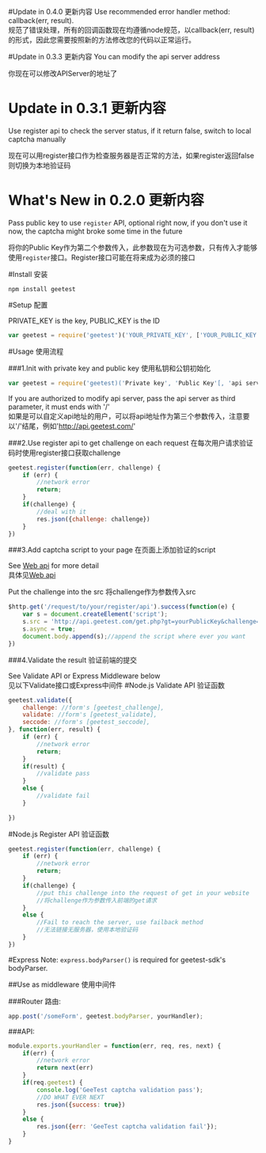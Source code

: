 
#Update in 0.4.0 更新内容
Use recommended error handler method: callback(err, result).  
规范了错误处理，所有的回调函数现在均遵循node规范，以callback(err, result)的形式，因此您需要按照新的方法修改您的代码以正常运行。 

#Update in 0.3.3 更新内容
You can modify the api server address

你现在可以修改APIServer的地址了

# Update in 0.3.1 更新内容
Use register api to check the server status, if it return false, switch to local captcha manually  

现在可以用register接口作为检查服务器是否正常的方法，如果register返回false则切换为本地验证码

# What's New in 0.2.0 更新内容
Pass public key to use `register` API, optional right now, if you don't use it now, the captcha might broke some time in the future  

将你的Public Key作为第二个参数传入，此参数现在为可选参数，只有传入才能够使用`register`接口。Register接口可能在将来成为必须的接口

#Install 安装

```
npm install geetest
```

#Setup 配置

PRIVATE_KEY is the key, PUBLIC_KEY is the ID

```js
var geetest = require('geetest')('YOUR_PRIVATE_KEY', ['YOUR_PUBLIC_KEY');
```

#Usage 使用流程

###1.Init with private key and public key 使用私钥和公钥初始化
```js
var geetest = require('geetest)('Private key', 'Public Key'[, 'api server'])
```
If you are authorized to modify api server, pass the api server as third parameter, it must ends with '/'  
如果是可以自定义api地址的用户，可以将api地址作为第三个参数传入，注意要以'/'结尾，例如'http://api.geetest.com/'

###2.Use register api to get challenge on each request 
在每次用户请求验证码时使用register接口获取challenge

```js
geetest.register(function(err, challenge) {
	if (err) {
		//network error
		return;
	}
	if(challenge) {
		//deal with it
		res.json({challenge: challenge})
	}
})
```
###3.Add captcha script to your page 在页面上添加验证的script

See [Web api](http://www.geetest.com/docs/sdk/build/html/sections/web_api.html) for more detail  
具体见[Web api](http://www.geetest.com/docs/sdk/build/html/sections/web_api.html)

Put the challenge into the src 将challenge作为参数传入src

```js
$http.get('/request/to/your/register/api').success(function(e) {
	var s = document.createElement('script');
	s.src = 'http://api.geetest.com/get.php?gt=yourPublicKey&challenge=' + challenge;
	s.async = true;
	document.body.append(s);//append the script where ever you want
})

```
###4.Validate the result 验证前端的提交

See Validate API or Express Middleware below  
见以下Validate接口或Express中间件
#Node.js Validate API 验证函数
```js
geetest.validate({
	challenge: //form's [geetest_challenge],
	validate: //form's [geetest_validate],
	seccode: //form's [geetest_seccode],
}, function(err, result) {
	if (err) {
		//network error
		return;
	}
	if(result) {
		//validate pass
	}
	else {
		//validate fail
	}
	
})
```
#Node.js Register API 验证函数
```js
geetest.register(function(err, challenge) {
	if (err) {
		//network error
		return;
	}
	if(challenge) {
		//put this challenge into the request of get in your website
		//将challenge作为参数传入前端的get请求
	}
	else {
		//Fail to reach the server, use failback method
		//无法链接无服务器，使用本地验证码
	}
})
```

#Express
Note: `express.bodyParser()` is required for geetest-sdk's bodyParser.

##Use as middleware 使用中间件

###Router  路由:  
```js
app.post('/someForm', geetest.bodyParser, yourHandler);
```

###API:
```js
module.exports.yourHandler = function(err, req, res, next) {
	if(err) {
		//network error
		return next(err)
	}
	if(req.geetest) {
		console.log('GeeTest captcha validation pass');
		//DO WHAT EVER NEXT
		res.json({success: true})
	}
	else {
		res.json({err: 'GeeTest captcha validation fail'});
	}
}

```
